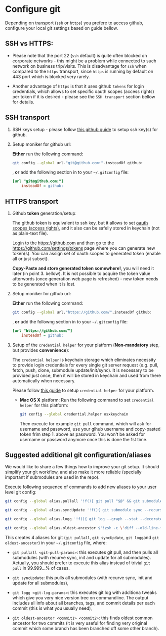 Configure git
=============
Depending on transport (`ssh` or `https`) you prefere to access github, configure your local git settings based on guide bellow.

## SSH vs HTTPS:
* Please note that the port 22 (`ssh` default) is quite often blocked on corporate networks - this might be a problem while connected to such network on business trip/visits. This is disadvantage for `ssh` when compared to the `https` transport, since `https` is running by default on 443 port which is blocked very rarely.

* Another advantage of `https` is that it uses github `tokens` for login credentials, which allows to set specific oauth scopes (access rights) per token if it is desired - please see the `SSH transport` section bellow for details.

## SSH transport
1. SSH keys setup - please follow [this github guide](https://help.github.com/articles/connecting-to-github-with-ssh/) to setup ssh key(s) for github.

2. Setup moniker for github url:
    
    **Either** run the following command:
    
    ```sh
    git config --global url."git@github.com:".insteadOf github:
    ```
    
    , **or** add the following section in to your `~/.gitconfig` file:
    
    ```ini
    [url "git@github.com:"]
        insteadOf = github:
    ```

## HTTPS transport
1. Github **token** generation/setup:
    
    The github token is equivalent to ssh key, but it allows to set [oauth scopes (access rights)](https://developer.github.com/apps/building-oauth-apps/scopes-for-oauth-apps/), and it also can be safelly stored in keychain (not as plain-text file). 

    Login to the https://github.com and then go to the https://github.com/settings/tokens page where you can generate new token(s). You can assign set of oauth scopes to generated token (enable all or just subset).

    **Copy-Paste and store generated token somewhere!**, you will need it later (in point 3. bellow). It is not possible to acquire the token value afterwords (once generation web page is refreshed) - new token needs to be generated when it is lost.

2. Setup moniker for github url:
    
    **Either** run the following command:
    ```sh
    git config --global url."https://github.com/".insteadOf github:
    ```
    , **or** add the followng section in to your `~/.gitconfig` file:
    ```ini
    [url "https://github.com/"]
        insteadOf = github:
    ```

3. Setup of the `credential helper` for your platform (**Non-mandatory** step, but provides **convenience**):

    The `credential helper` is keychain storage which eliminates necessity to provide login credentials for every single git server request (e.g. pull, fetch, push, clone, submodule update/init/sync). It is necessary to be provided just once, then it will be stored in keychain and used from there automatically when necessary.

    Please follow [this guide](https://stackoverflow.com/questions/5343068/is-there-a-way-to-skip-password-typing-when-using-https-on-github#5343146) to setup `credential helper` for your platform.
            
    * **Mac OS X** platform: Run the following command to set `credential helper` for this platform:
        ```sh
        git config --global credential.helper osxkeychain
        ```
        Then execute for example `git pull` command, which will ask for username and password, use your gihub username and copy-pasted token frim step 1. above as password. You won't be asked for username or password anymore once this is done the 1st time.
 
## Suggested additional git configuration/aliases<a name="suggested_additional_git_config"/>
We would like to share a few things how to improve your git setup. It should simplify your git workflow, and also make it more reliable (specially important if submodules are used in the repo).

Execute following sequence of commands to add new aliases to your user level git config:

```sh
git config --global alias.pullall '!f(){ git pull "$@" && git submodule sync --recursive && git submodule update --init --recursive; }; f'

git config --global alias.syncUpdate '!f(){ git submodule sync --recursive && git submodule update --init --recursive; }; f'

git config --global alias.logg '!f(){ git log --graph --stat --decorate=full --color --word-diff=color -M -C --find-copies-harder -l100 --histogram "$@"; }; f'

git config --global alias.oldest-ancestor $'!zsh -c \'diff --old-line-format= --new-line-format= <(git rev-list --first-parent \"${1:-master}\") <(git rev-list --first-parent \"${2:-HEAD}\") | head -1\' -'
```

This creates 4 aliases for git (`git pullall`, `git syncUpdate`, `git logg`and `git oldest-ancestor`) in your `~/.gitconfig` file, where:

 * `git pullall <git-pull-params>`: this executes git pull, and then pulls all submodules (with recurve sync, init and update for all submodules). Actually, you should prefer to execute this alias  instead of trivial `git pull` in 99.999…% of cases.

 * `git syncUpdate`: this pulls all submodules (with recurve sync, init and update for all submodules),

 * `git logg <git-log-params>`: this executes git log with additiona tweaks which give you very nice version tree on commandline. The output includes all info about all branches, tags, and commit details per each commit (this is what you usually need),

 * `git oldest-ancestor <commit1> <commit2>`: this finds oldest common ancestor for two commits (it is very useful for finding very original commit which some branch has been branched off some other branch).

